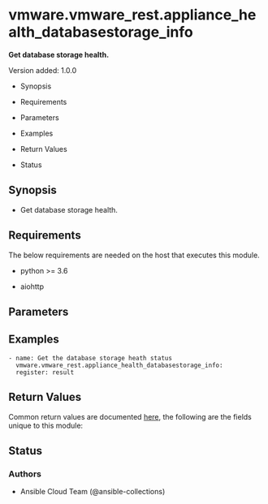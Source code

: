 # vmware.vmware_rest.appliance_health_databasestorage_info

**Get database storage health.**

Version added: 1.0.0


* Synopsis


* Requirements


* Parameters


* Examples


* Return Values


* Status

## Synopsis


* Get database storage health.

## Requirements

The below requirements are needed on the host that executes this
module.


* python >= 3.6


* aiohttp

## Parameters

## Examples

```
- name: Get the database storage heath status
  vmware.vmware_rest.appliance_health_databasestorage_info:
  register: result
```

## Return Values

Common return values are documented [here](https://docs.ansible.com/ansible/latest/reference_appendices/common_return_values.html#common-return-values),
the following are the fields unique to this module:

## Status

### Authors


* Ansible Cloud Team (@ansible-collections)
